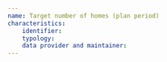 ```yaml
---
name: Target number of homes (plan period)
characteristics:
    identifier: 
    typology: 
    data provider and maintainer: 
---
```

